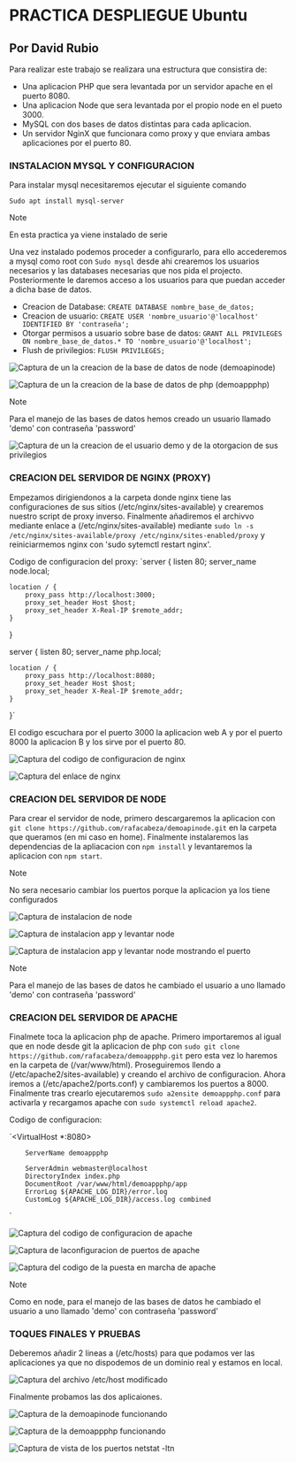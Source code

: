 # PRACTICA DESPLIEGUE Ubuntu
## Por David Rubio 

Para realizar este trabajo se realizara una estructura que consistira de:

* Una aplicacion PHP que sera levantada por un servidor apache en el puerto 8080.
* Una aplicacion Node que sera levantada por el propio node en el pueto 3000.
* MySQL con dos bases de datos distintas para cada aplicacion.
* Un servidor NginX que funcionara como proxy y que enviara ambas aplicaciones por el puerto 80.

### INSTALACION MYSQL Y CONFIGURACION

Para instalar mysql necesitaremos ejecutar el siguiente comando 

`Sudo apt install mysql-server`

> [!NOTE]  
> En esta practica ya viene instalado de serie

Una vez instalado podemos proceder a configurarlo, para ello accederemos a mysql como root con `Sudo mysql` desde ahi crearemos los usuarios necesarios y las databases necesarias que nos pida el projecto. Posteriormente le daremos acceso a los usuarios para que puedan acceder a dicha base de datos.

* Creacion de Database: `CREATE DATABASE nombre_base_de_datos;`
* Creacion de usuario: `CREATE USER 'nombre_usuario'@'localhost' IDENTIFIED BY 'contraseña';`
* Otorgar permisos a usuario sobre base de datos: `GRANT ALL PRIVILEGES ON nombre_base_de_datos.* TO 'nombre_usuario'@'localhost';`
* Flush de privilegios: `FLUSH PRIVILEGES;`

![Captura de un la creacion de la base de datos de node (demoapinode)](assets/Captura_SQL_01.png)

![Captura de un la creacion de la base de datos de php (demoappphp)](assets/Captura_SQL_02.png)

> [!NOTE]  
> Para el manejo de las bases de datos hemos creado un usuario llamado 'demo' con contraseña 'password'

![Captura de un la creacion de el usuario demo y de la otorgacion de sus privilegios](assets/Captura_SQL_03.png)

### CREACION DEL SERVIDOR DE NGINX (PROXY)

Empezamos dirigiendonos a la carpeta donde nginx tiene las configuraciones de sus sitios (/etc/nginx/sites-available) y crearemos nuestro script de proxy inverso. Finalmente añadiremos el archivvo mediante enlace a (/etc/nginx/sites-available) mediante `sudo ln -s /etc/nginx/sites-available/proxy /etc/nginx/sites-enabled/proxy` y reiniciarmemos nginx con 'sudo sytemctl restart nginx'.

Codigo de configuracion del proxy:
`server {
    listen 80;
    server_name node.local;

    location / {
        proxy_pass http://localhost:3000;
        proxy_set_header Host $host;
        proxy_set_header X-Real-IP $remote_addr;
    }
}

server {
    listen 80;
    server_name php.local;

    location / {
        proxy_pass http://localhost:8080;
        proxy_set_header Host $host;
        proxy_set_header X-Real-IP $remote_addr;
    }
}`

El codigo escuchara por el puerto 3000 la aplicacion web A y por el puerto 8000 la aplicacion B y los sirve por el puerto 80.

![Captura del codigo de configuracion de nginx](assets/Captura_NginX_01.png)

![Captura del enlace de nginx](assets/Captura_NginX_02.png)

### CREACION DEL SERVIDOR DE NODE

Para crear el servidor de node, primero descargaremos la aplicacion con `git clone https://github.com/rafacabeza/demoapinode.git` en la carpeta que queramos (en mi caso en home). Finalmente instalaremos las dependencias de la apliacacion con `npm install` y levantaremos la aplicacion con `npm start`.  

> [!NOTE]  
> No sera necesario cambiar los puertos porque la aplicacion ya los tiene configurados

![Captura de instalacion de node](assets/Captura_Node_01.png)

![Captura de instalacion app y levantar node](assets/Captura_Node_02.png)

![Captura de instalacion app y levantar node mostrando el puerto](assets/Captura_Node_03.png)

> [!NOTE]  
> Para el manejo de las bases de datos he cambiado el usuario a uno llamado 'demo' con contraseña 'password'

### CREACION DEL SERVIDOR DE APACHE

Finalmete toca la aplicacion php de apache. Primero importaremos al igual que en node desde git la aplicacion de php con `sudo git clone https://github.com/rafacabeza/demoappphp.git` pero esta vez lo haremos en la carpeta de (/var/www/html). Proseguiremos llendo a (/etc/apache2/sites-available) y creando el archivo de configuracion. Ahora iremos a (/etc/apache2/ports.conf) y cambiaremos los puertos a 8000. Finalmente tras crearlo ejecutaremos `sudo a2ensite demoappphp.conf` para activarla y recargamos apache con `sudo systemctl reload apache2`.

Codigo de configuracion:

`<VirtualHost *:8080>

        ServerName demoappphp

        ServerAdmin webmaster@localhost
        DirectoryIndex index.php
        DocumentRoot /var/www/html/demoappphp/app
        ErrorLog ${APACHE_LOG_DIR}/error.log
        CustomLog ${APACHE_LOG_DIR}/access.log combined
</VirtualHost>`


![Captura del codigo de configuracion de apache](assets/Captura_Apache_01.png)

![Captura de laconfiguracion de puertos de apache](assets/Captura_Apache_02.png)

![Captura del codigo de la puesta en marcha de apache](assets/Captura_Apache_03.png)

> [!NOTE]  
> Como en node, para el manejo de las bases de datos he cambiado el usuario a uno llamado 'demo' con contraseña 'password'

### TOQUES FINALES Y PRUEBAS

Deberemos añadir 2 lineas a (/etc/hosts) para que podamos ver las aplicaciones ya que no dispodemos de un dominio real y estamos en local.

![Captura del archivo /etc/host modificado](assets/Captura_final_01.png)

Finalmente probamos las dos aplicaiones.

![Captura de la demoapinode funcionando](assets/Captura_final_02.png)

![Captura de la demoappphp funcionando](assets/Captura_final_03.png)

![Captura de vista de los puertos netstat -ltn](assets/Captura_final_04.png)

